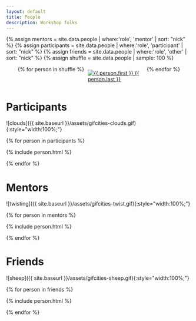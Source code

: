 ```yaml
---
layout: default
title: People
description: Workshop folks
---
```


<style>
.img-holder {
  width: 20%;
  position: relative;
  min-width:100px;
  max-width:150px;
  padding: 10px;
}
.img-holder img {
  top: 0;
  left: 0;
}
</style>

{% assign mentors = site.data.people | where:'role', 'mentor' | sort: "nick" %}
{% assign participants = site.data.people | where:'role', 'participant' | sort: "nick" %}
{% assign friends = site.data.people | where:'role', 'other'  | sort: "nick" %}
{% assign shuffle = site.data.people | sample: 100 %}


<div style="display: flex; justify-content: center; flex-wrap: wrap; width: 100vw; margin-left: -50vw; left: 50%; position: relative;">
{% for person in shuffle %}

  <div class="img-holder">
    <a href="#{{ person.github | replace: "-", "_" }}">
      <img
        src="{{ site.baseurl }}/assets/headshots/square-{{ person.github }}.png"
        alt="{{ person.first }} {{ person.last }}"
      >
    </a>
  </div>
{% endfor %}
</div>

# Participants

![clouds]({{ site.baseurl }}/assets/gifcities-clouds.gif){:style="width:100%;"}

{% for person in participants %}

  {% include person.html %}

{% endfor %}

# Mentors

![twisting]({{ site.baseurl }}/assets/gifcities-twist.gif){:style="width:100%;"}

{% for person in mentors %}

  {% include person.html %}

{% endfor %}

# Friends

![sheep]({{ site.baseurl }}/assets/gifcities-sheep.gif){:style="width:100%;"}

{% for person in friends %}

  {% include person.html %}

{% endfor %}
